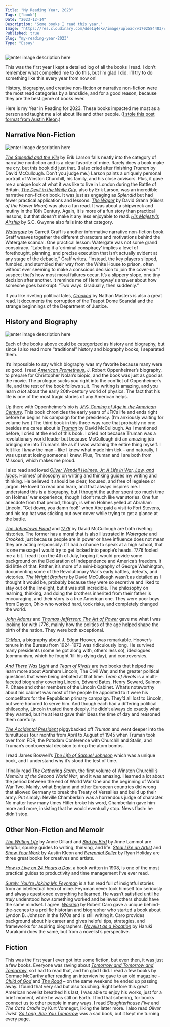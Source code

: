 ```yaml
---
Title: "My Reading Year, 2023"
Tags: ["book"]
Date: "2023-12-14"
Description: "Some books I read this year."
Image: "https://res.cloudinary.com/dde1q4ekv/image/upload/v1702584403/cover_cq7dj3.png"
Published: true
Slug: "my-reading-year-2023"
Type: "Essay"
---
```

![enter image description here](https://res.cloudinary.com/dde1q4ekv/image/upload/v1702584403/cover_cq7dj3.png)

This was the first year I kept a detailed log of all the books I read. I don’t remember what compelled me to do this, but I’m glad I did. I’ll try to do something like this every year from now on!

<SubscribeGroup />

History, biography, and creative non-fiction or narrative non-fiction were the most read categories by a landslide, and for a good reason, because they are the best genre of books ever.

Here is my Year in Reading for 2023. These books impacted me most as a person and taught me a lot about life and other people. ([I stole this post format from Austin Kleon](https://austinkleon.com/2022/12/28/my-reading-year-2022/).)

## Narrative Non-Fiction

![enter image description here](https://res.cloudinary.com/dde1q4ekv/image/upload/v1702572080/Untitled-narrative_nx8mpy.png)

*[The Splendid and the Vile](https://bookshop.org/p/books/the-splendid-and-the-vile-a-saga-of-churchill-family-and-defiance-during-the-blitz-erik-larson/8630726?ean=9780385348737)* by Erik Larson falls neatly into the category of narrative nonfiction and is a clear favorite of mine. Rarely does a book make me cry, but this book did just that. (I also cried after finishing *Truman* by David McCullough. Don’t you judge me.) Larson paints a uniquely personal portrait of Winston Churchill, his family, and his close advisors. Plus, it gave me a unique look at what it was like to live in London during the Battle of Britain. *[The Devil in the White City](https://bookshop.org/p/books/the-devil-in-the-white-city-murder-magic-and-madness-at-the-fair-that-changed-america-trade-book-erik-larson/586167?ean=9780375725609)*, also by Erik Larson, was an incredible narrative non-fiction book. It was just as engaging as *Splendid* but had fewer practical applications and lessons. *[The Wager](https://bookshop.org/p/books/the-wager-a-tale-of-shipwreck-mutiny-and-murder-david-grann/18732445?ean=9780385534260)* by David Grann (*Killers of the Flower Moon*) was also a fun read. It was about a shipwreck and mutiny in the 18th Century. Again, it is more of a fun story than practical lessons, but that doesn’t make it any less enjoyable to read. *[His Majesty’s Airship](https://bookshop.org/p/books/his-majesty-s-airship-the-life-and-tragic-death-of-the-world-s-largest-flying-machine/18904983?ean=9781982168278)* by S.C. Gwynne also falls into that category.

*[Watergate](https://bookshop.org/p/books/watergate-a-new-history-garrett-m-graff/18576043?ean=9781982139162)* by Garrett Graff is another informative narrative non-fiction book. Graff weaves together the different characters and motivations behind the Watergate scandal. One practical lesson: Watergate was not some grand conspiracy. “Labeling it a ‘criminal conspiracy’ implies a level of forethought, planning, and precise execution that isn’t actually evident at any stage of the debacle,” Graff writes. “Instead, the key players slipped, fumbled, and stumbled their way from the White House to prison, often without ever seeming to make a conscious decision to join the cover-up.” I suspect that’s how most moral failures occur. It’s a slippery slope, one tiny decision after another. It reminds me of Hemingway's answer about how someone goes bankrupt: “Two ways. Gradually, then suddenly.”

If you like riveting political tales, *[Crooked](https://bookshop.org/p/books/crooked-the-roaring-20s-tale-of-a-corrupt-attorney-general-a-crusading-senator-and-the-birth-of-the-american-political-scan-nathan-masters/18618188?ean=9780306826139)* by Nathan Masters is also a great read. It documents the corruption of the Teapot Dome Scandal and the strange beginnings of the Department of Justice.

## History and Biography

![enter image description here](https://res.cloudinary.com/dde1q4ekv/image/upload/v1702583960/history_uuaycd.png)

Each of the books above could be categorized as history and biography, but since I also read more “traditional” history and biography books, I separated them.

It’s impossible to say which biography was my favorite because many were so good. I read *[American Prometheus](https://bookshop.org/p/books/american-prometheus-the-triumph-and-tragedy-of-j-robert-oppenheimer-kai-bird/8526472?ean=9780375726262)*, J. Robert Oppenheimer’s biography, to prepare for Christopher Nolan’s biopic, and the book was just as good as the movie. The prologue sucks you right into the conflict of Oppenheimer’s life, and the rest of the book follows suit. The writing is amazing, and you learn *a lot* about the early 20th-century world of physics. The fact that his life is one of the most tragic stories of any American helps.

Up there with Oppenheimer’s bio is *[JFK: Coming of Age in the American Century](https://bookshop.org/p/books/jfk-coming-of-age-in-the-american-century-1917-1956-fredrik-logevall/13599885?ean=9780812987027)*. This book chronicles the early years of JFK’s life and ends right before he begins his campaign for the presidency. (I’m anxiously waiting for volume two.) The third book in this three-way race that probably no one besides me cares about is *[Truman](https://bookshop.org/p/books/truman-david-mccullough/12820325?ean=9780671869205)* by David McCullough. As I mentioned before, I cried at the end of this book. I cried not because Truman was a revolutionary world leader but because McCullough did an amazing job bringing me into Truman’s life as if I was watching the entire thing myself. I felt like I *knew* the man – like I knew what made him tick – and naturally, I was upset at losing someone I knew. Plus, Truman and I are both from Missouri, which makes me proud.

I also read and loved *[Oliver Wendell Holmes, Jr: A Life in War, Law, and Ideas](https://www.amazon.com/Oliver-Wendell-Holmes-Life-Ideas/dp/0393634728)*. Holmes’ philosophy on writing and thinking guides my writing and thinking. He believed it should be clear, focused, and free of legalese or jargon. He loved to read and learn, and that always inspires me. I understand this is a biography, but I thought the author spent too much time on Holmes’ war experience, though I don’t much like war stories. One fun anecdote from that period, though, is when Holmes yelled at Abraham Lincoln, “Get down, you damn fool!” when Abe paid a visit to Fort Stevens, and his top hat was sticking out over cover while trying to get a glance at the battle.

*[The Johnstown Flood](https://bookshop.org/p/books/the-johnstown-flood-david-mccullough/10926299?ean=9780671207144)* and *[1776](https://bookshop.org/p/books/1776-david-mccullough/951332?ean=9780743226721)* by David McCullough are both riveting histories. The former has a moral that is also illustrated in *Watergate* and *Crooked*: just because people are in power or have influence does not mean they are acting responsibly. If I had a chance to speak at a high school, that is one message I would try to get locked into people’s heads. *1776* fooled me a bit. I read it on the 4th of July, hoping it would provide some background on the Declaration of Independence and America’s freedom. It did little of that. Rather, it’s more of a mini-biography of George Washington, documenting some of the Revolutionary War's early battles, defeats, and victories. *[The Wright Brothers](https://bookshop.org/p/books/the-wright-brothers-david-mccullough/10347963?ean=9781476728759)* by David McCullough wasn’t as detailed as I thought it would be, probably because they were so secretive and liked to stay out of the limelight, but it was still incredible. The philosophy on learning, thinking, and doing the brothers inherited from their father is encouraging, and their story is a true American one. They were poor boys from Dayton, Ohio who worked hard, took risks, and completely changed the world.

*[John Adams](https://bookshop.org/p/books/john-adams-david-mccullough/951261?ean=9780743223133)* and *[Thomas Jefferson: The Art of Power](https://bookshop.org/p/books/thomas-jefferson-the-art-of-power-jon-meacham/943896?ean=9780812979480)* gave me what I was looking for with *1776*, mainly how the politics of the age helped shape the birth of the nation. They were both exceptional.

*[G-Man](https://bookshop.org/p/books/g-man-j-edgar-hoover-and-the-making-of-the-american-century-beverly-gage/18233330?ean=9780593511466)*, a biography about J. Edgar Hoover, was remarkable. Hoover’s tenure in the Bureau from 1924-1972 was ridiculously long. He survived many presidents (some he got along with, others less so), ideologues (communism, which he fought ‘till his dying day), and controversies.

*[And There Was Light](https://bookshop.org/p/books/and-there-was-light-abraham-lincoln-and-the-american-struggle-jon-meacham/18363430?ean=9780553393965)* and *[Team of Rivals](https://bookshop.org/p/books/team-of-rivals-the-political-genius-of-abraham-lincoln-doris-kearns-goodwin/586230?ean=9780743270755)* are two books that helped me learn more about Abraham Lincoln, The Civil War, and the greater political questions that were being debated at that time. *Team of Rivals* is a multi-faceted biography covering Lincoln, Edward Bates, Henry Seward, Salmon P. Chase and other members of the Lincoln Cabinet. What’s noteworthy about his cabinet was most of the people he appointed to it were his competitors for the Republican primary campaign. They’d all lost to Lincoln, but were honored to serve him. And though each had a differing political philosophy, Lincoln trusted them deeply. He didn’t always do exactly what they wanted, but he at least gave their ideas the time of day and reasoned them carefully.

*[The Accidental President](https://bookshop.org/p/books/the-accidental-president-harry-s-truman-and-the-four-months-that-changed-the-world-a-j-baime/6960758?ean=9781328505682)* piggybacked off *Truman* and went deeper into the tumultuous four months from April to August of 1945 when Truman took over from FDR, the Potsdam Conference with Churchill and Stalin, and Truman’s controversial decision to drop the atom bombs.

I read James Boswell’s *[The Life of Samuel Johnson](https://bookshop.org/p/books/the-life-of-samuel-johnson-james-boswell/375751?ean=9781515428633)* which was a unique book, and I understand why it’s stood the test of time.

I finally read *[The Gathering Storm](https://bookshop.org/p/books/the-gathering-storm-winston-s-churchill/11271956?ean=9780395410554)*, the first volume of Winston Churchill’s *Memoirs of the Second World War*, and it was amazing. I learned a lot about the period between the end of World War One and the beginning of World War Two. Mainly, what England and other European countries did wrong that allowed Germany to break the Treaty of Versailles and build up their army. Put simply: Neville Chamberlain was a horrendous judge of character. No matter how many times Hitler broke his word, Chamberlain gave him more and more, insisting that he would eventually stop. News flash: he didn’t stop.

## Other Non-Fiction and Memoir
*[The Writing Life](https://bookshop.org/p/books/three-by-annie-dillard-the-writing-life-an-american-childhood-pilgrim-at-tinker-creek-annie-dillard/8864604?ean=9780060920647)* by Annie Dillard and *[Bird by Bird](https://bookshop.org/p/books/bird-by-bird-some-instructions-on-writing-and-life-anne-lamott/8649952?ean=9780385480017)* by Anne Lammot are helpful, spunky guides to writing, thinking, and life. *[Steal Like an Artist](https://bookshop.org/p/books/steal-like-an-artist-10-things-nobody-told-you-about-being-creative-austin-kleon/6862462?ean=9780761169253)* and *[Show Your Work](https://bookshop.org/p/books/show-your-work-10-ways-to-share-your-creativity-and-get-discovered-austin-kleon/10350226?ean=9780761178972)* by Austin Kleon and *[Perennial Seller](https://bookshop.org/p/books/perennial-seller-the-art-of-making-and-marketing-work-that-lasts-ryan-holiday/11708311?ean=9780143109013)* by Ryan Holiday are three great books for creatives and artists.

*[How to Live on 24 Hours a Day](https://bookshop.org/p/books/how-to-live-on-24-hours-a-day-the-complete-original-edition-arnold-bennett/18888388?ean=9781250250674)*, a book written in 1908, is one of the most practical guides to productivity and time management I’ve ever read.

*[Surely, You’re Joking Mr. Feynman](https://bookshop.org/p/books/surely-you-re-joking-mr-feynman-bound-for-schools-libraries-richard-p-feynman/7364110?ean=9780606412728)* is a fun read full of insightful stories from an intellectual hero of mine. Feynman never took himself too seriously and always questioned everything he learned. He wasn’t satisfied until he *truly* understood how something worked and believed others should have the same mindset. I agree. *[Working](https://bookshop.org/p/books/working-robert-a-caro/12101947?ean=9780593081914)* by Robert Caro gave a unique behind-the-scenes to a prolific historian and biographer who started a book about Lyndon B. Johnson in the 1970s and is still writing it. Caro provides background about his career and gives helpful tips, strategies, and frameworks for aspiring biographers. *[Novelist as a Vocation](https://bookshop.org/p/books/novelist-as-a-vocation-haruki-murakami/18304495?ean=9780451494641)* by Haruki Murakami does the same, but from a novelist’s perspective.

## Fiction
This was the first year I ever got into some fiction, but even then, it was just a few books. Everyone was raving about *[Tomorrow and Tomorrow and Tomorrow](https://bookshop.org/p/books/tomorrow-and-tomorrow-and-tomorrow-gabrielle-zevin/17502475?ean=9780593321201)*, so I had to read that, and I’m glad I did. I read a few books by Cormac McCarthy after reading an interview he gave to an old magazine – *[Child of God](https://bookshop.org/p/books/child-of-god-cormac-mccarthy/6717125?ean=9780679728740)* and *[The Road](https://bookshop.org/p/books/the-road-cormac-mccarthy/15546292?ean=9780307387899)* – on the same weekend he ended up passing away. I found that very sad but also touching. Right before this great American novelist breathed his last, I was able to enjoy his works, just for a brief moment, while he was still on Earth. I find that sobering, for books connect us to other people in many ways. I read *Slaughterhouse Five* and *The Cat’s Cradle* by Kurt Vonnegut, liking the latter more. I also read *Oliver Twist.* *[So Long, See You Tomorrow](https://bookshop.org/p/books/so-long-see-you-tomorrow-william-maxwell/6711611?ean=9780679767206)* was a sad book, but it kept me turning every page.
